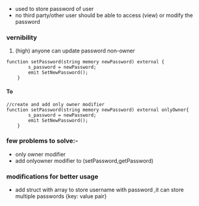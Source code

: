 - used to store password of user
- no third party/other user should be able to access (view) or modify the password

### vernibility
1. (high) anyone can update password non-owner
```solidity
function setPassword(string memory newPassword) external {
        s_password = newPassword;
        emit SetNewPassword();
    }
```
#### To
```solidity
//create and add only owner modifier
function setPassword(string memory newPassword) external onlyOwner{
        s_password = newPassword;
        emit SetNewPassword();
    }
```

### few problems to solve:-
- only owner modifier 
- add onlyowner modifier to (setPassword,getPassword)

### modifications for better usage
- add struct with array to store username with password ,it can store multiple passwords {key: value pair}